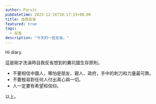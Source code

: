 ```yaml
---
author: Parvis
pubDatetime: 2023-12-16T10:17:15+00:00
title: 自我反省
featured: true
tags:
  - 反省
description: "今天的一些反省。"
---
```


Hi diary.     

這是剛才洗澡時自我反省想到的糞坑國生存原則。     
* 不要相信中國人，哪怕是朋友、親人、政府，手中的刺刀和力量最可靠。     
* 不要輕易對任何人付出真心與一切。    
* 人一定要有希望和信仰。     

以上。     